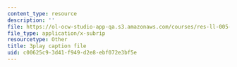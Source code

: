 ```yaml
---
content_type: resource
description: ''
file: https://ol-ocw-studio-app-qa.s3.amazonaws.com/courses/res-ll-005-mathematics-of-big-data-and-machine-learning-january-iap-2020/c00625c93d41f949d2e8ebf072e3bf5e_P5SjikeOHr0.srt
file_type: application/x-subrip
resourcetype: Other
title: 3play caption file
uid: c00625c9-3d41-f949-d2e8-ebf072e3bf5e
---
```

